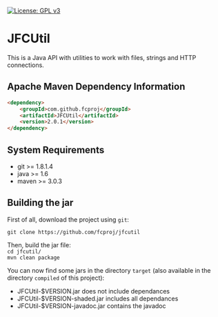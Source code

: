 [![License: GPL v3](https://img.shields.io/badge/License-GPL%20v3-blue.svg)](http://www.gnu.org/licenses/gpl-3.0)

# JFCUtil
This is a Java API with utilities to work with files, strings and HTTP connections. 

## Apache Maven Dependency Information

```html
<dependency>  
    <groupId>com.github.fcproj</groupId>  
    <artifactId>JFCUtil</artifactId>  
    <version>2.0.1</version>  
</dependency> 
```

## System Requirements

- git >= 1.8.1.4
- java >= 1.6
- maven >= 3.0.3

## Building the jar
First of all, download the project using `git`:  

`git clone https://github.com/fcproj/jfcutil`  
  
Then, build the jar file:  
`cd jfcutil/`   
`mvn clean package`  

You can now find some jars in the directory `target` (also available in the directory `compiled` of this project):

- JFCUtil-$VERSION.jar does not include dependances
- JFCUtil-$VERSION-shaded.jar includes all dependances
- JFCUtil-$VERSION-javadoc.jar contains the javadoc
